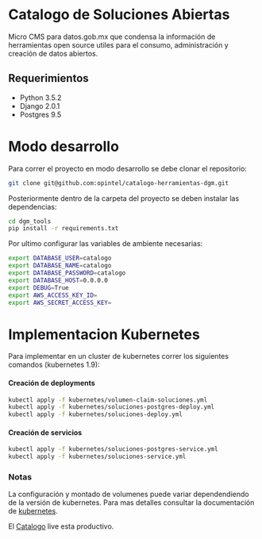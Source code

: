 # Catalogo de Soluciones Abiertas

Micro CMS para datos.gob.mx que condensa la información de herramientas open source utiles para el consumo, administración y creación de datos abiertos.

## Requerimientos
- Python 3.5.2
- Django 2.0.1
- Postgres 9.5

# Modo desarrollo
Para correr el proyecto en modo desarrollo se debe clonar el repositorio:

```sh
git clone git@github.com:opintel/catalogo-herramientas-dgm.git
```

Posteriormente dentro de la carpeta del proyecto se deben instalar las dependencias:
```sh
cd dgm_tools
pip install -r requirements.txt
```

Por ultimo configurar las variables de ambiente necesarias:
```sh
export DATABASE_USER=catalogo
export DATABASE_NAME=catalogo
export DATABASE_PASSWORD=catalogo
export DATABASE_HOST=0.0.0.0
export DEBUG=True
export AWS_ACCESS_KEY_ID=
export AWS_SECRET_ACCESS_KEY=
```

# Implementacion Kubernetes

Para implementar en un cluster de kubernetes correr los siguientes comandos (kubernetes 1.9):

#### Creación de deployments

```sh
kubectl apply -f kubernetes/volumen-claim-soluciones.yml
kubectl apply -f kubernetes/soluciones-postgres-deploy.yml
kubectl apply -f kubernetes/soluciones-deploy.yml
```

#### Creación de servicios
```sh
kubectl apply -f kubernetes/soluciones-postgres-service.yml
kubectl apply -f kubernetes/soluciones-service.yml
```

### Notas
La configuración y montado de volumenes puede variar dependendiendo de la versión de kubernetes. Para mas detalles consultar la documentación de [kubernetes](https://kubernetes.io/docs/concepts/storage/volumes/).

El [Catalogo](https://datos.gob.mx/soluciones-abiertas/) live esta productivo.
